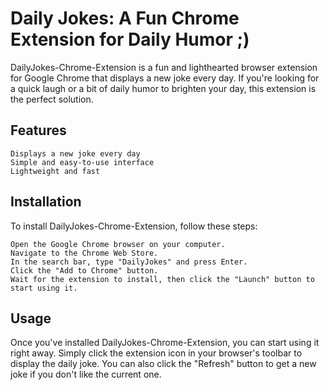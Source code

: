 # Daily Jokes: A Fun Chrome Extension for Daily Humor ;)

DailyJokes-Chrome-Extension is a fun and lighthearted browser extension for Google Chrome that displays a new joke every day. If you're looking for a quick laugh or a bit of daily humor to brighten your day, this extension is the perfect solution.

## Features

    Displays a new joke every day
    Simple and easy-to-use interface
    Lightweight and fast

## Installation

To install DailyJokes-Chrome-Extension, follow these steps:

    Open the Google Chrome browser on your computer.
    Navigate to the Chrome Web Store.
    In the search bar, type "DailyJokes" and press Enter.
    Click the "Add to Chrome" button.
    Wait for the extension to install, then click the "Launch" button to start using it.

## Usage

Once you've installed DailyJokes-Chrome-Extension, you can start using it right away. Simply click the extension icon in your browser's toolbar to display the daily joke. You can also click the "Refresh" button to get a new joke if you don't like the current one.
